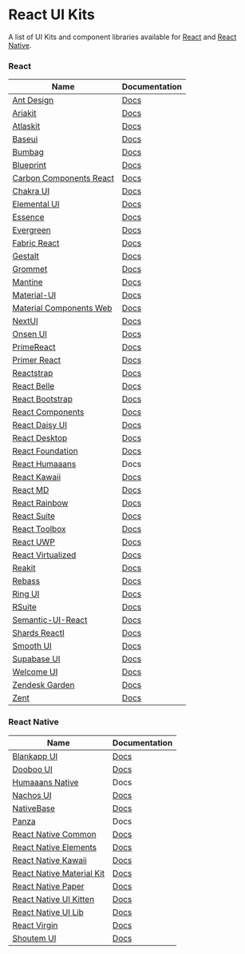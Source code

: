 # React UI Kits

A list of UI Kits and component libraries available for [React](https://reactjs.org/) and [React Native](https://reactnative.dev).

### React
| Name | Documentation |
| - | - |
| [Ant Design](https://github.com/ant-design/ant-design) | [Docs](https://ant.design) |
| [Ariakit](https://github.com/ariakit/ariakit) | [Docs](https://ariakit.org) |
| [Atlaskit](https://bitbucket.org/atlassian/atlaskit-mk-2) | [Docs](https://atlaskit.atlassian.com) |
| [Baseui](https://github.com/uber-web/baseui) | [Docs](https://baseui.netlify.com) |
| [Bumbag](https://github.com/bigbellies/bumbag) | [Docs](https://bumbag.io) |
| [Blueprint](https://github.com/palantir/blueprint) | [Docs](https://blueprintjs.com) |
| [Carbon Components React](https://github.com/IBM/carbon-components-react) | [Docs](http://react.carbondesignsystem.com) |
| [Chakra UI](https://github.com/chakra-ui/chakra-ui) | [Docs](https://chakra-ui.com) |
| [Elemental UI](https://github.com/elementalui/elemental) | [Docs](http://elemental-ui.com) |
| [Essence](https://github.com/Evo-Forge/Essence) | [Docs](http://getessence.io) |
| [Evergreen](https://github.com/segmentio/evergreen) | [Docs](https://evergreen.surge.sh) |
| [Fabric React](https://github.com/OfficeDev/office-ui-fabric-react) | [Docs](https://developer.microsoft.com/en-us/fabric) |
| [Gestalt](https://github.com/pinterest/gestalt) | [Docs](https://pinterest.github.io/gestalt) |
| [Grommet](https://github.com/grommet/grommet) | [Docs](https://grommet.io) |
| [Mantine](https://github.com/mantinedev/mantine)| [Docs](https://mantine.dev) |
| [Material-UI](https://github.com/mui-org/material-ui) | [Docs](http://www.material-ui.com) |
| [Material Components Web](https://github.com/material-components/material-components-web) | [Docs](https://material.io/develop/web) |
| [NextUI](https://github.com/nextui-org/nextui) | [Docs](https://nextui.org) |
| [Onsen UI](https://github.com/OnsenUI/OnsenUI) | [Docs](https://onsen.io/react) |
| [PrimeReact](https://github.com/primefaces/primereact) | [Docs](https://www.primefaces.org/primereact) |
| [Primer React](https://github.com/primer/components) | [Docs](https://primer.style/components) |
| [Reactstrap](https://github.com/reactstrap/reactstrap) | [Docs](https://reactstrap.github.io) |
| [React Belle](https://github.com/nikgraf/belle) | [Docs](http://nikgraf.github.io/belle) |
| [React Bootstrap](https://github.com/react-bootstrap/react-bootstrap) | [Docs](https://react-bootstrap.netlify.com) |
| [React Components](https://github.com/Khan/react-components) | [Docs](http://khan.github.io/react-components) |
| [React Daisy UI](https://github.com/daisyui/react-daisyui) | [Docs](http://react.daisyui.com) |
| [React Desktop](https://github.com/gabrielbull/react-desktop) | [Docs](http://reactdesktop.js.org) |
| [React Foundation](https://github.com/digiaonline/react-foundation) | [Docs](https://react.foundation) |
| [React Humaaans](https://github.com/jzarca01/react-humaaans) | Docs |
| [React Kawaii](https://github.com/miukimiu/react-kawaii) | [Docs](https://react-kawaii.now.sh) |
| [React MD](https://github.com/mlaursen/react-md) | [Docs](https://react-md.mlaursen.com) |
| [React Rainbow](https://github.com/nexxtway/react-rainbow) | [Docs](https://react-rainbow.web.app) |
| [React Suite](https://github.com/rsuite/rsuite) | [Docs](https://rsuitejs.com) |
| [React Toolbox](https://github.com/react-toolbox/react-toolbox) | [Docs](http://react-toolbox.io) |
| [React UWP](https://github.com/myxvisual/react-uwp) | [Docs](https://www.react-uwp.com) |
| [React Virtualized](https://github.com/bvaughn/react-virtualized) | [Docs](http://www.reactvirtualized.com) |
| [Reakit](https://github.com/reakit/reakit) | [Docs](https://reakit.io) |
| [Rebass](https://github.com/rebassjs/rebass) | [Docs](https://rebassjs.org) |
| [Ring UI](https://github.com/JetBrains/ring-ui) | [Docs](https://jetbrains.github.io/ring-ui) |
| [RSuite](https://github.com/rsuite/rsuite) | [Docs](https://rsuitejs.com/en) |
| [Semantic-UI-React](https://github.com/Semantic-Org/Semantic-UI-React) | [Docs](https://react.semantic-ui.com) |
| [Shards ReactI](https://github.com/designrevision/shards-react) | [Docs](https://designrevision.com/docs/shards-react/getting-started) |
| [Smooth UI](https://github.com/smooth-code/smooth-ui) | [Docs](https://smooth-ui.smooth-code.com) |
| [Supabase UI](https://github.com/supabase/ui) | [Docs](https://ui.supabase.com) |
| [Welcome UI](https://github.com/WTTJ/welcome-ui)| [Docs](http://welcome-ui.com) |
| [Zendesk Garden](https://github.com/zendeskgarden/react-components) | [Docs](https://zendeskgarden.github.io/react-components) |
| [Zent](https://github.com/youzan/zent) | [Docs](https://youzan.github.io/zent/en/guides/install) |

### React Native
| Name | Documentation |
| - | - |
| [Blankapp UI](https://github.com/blankapp/ui) | [Docs](https://blankapp.org) |
| [Dooboo UI](https://github.com/dooboolab/dooboo-ui)| [Docs](https://dooboo-ui.dooboolab.com/) |
| [Humaaans Native](https://github.com/jzarca01/humaaans-native) | Docs |
| [Nachos UI](https://github.com/nachos-ui/nachos-ui) | [Docs](https://avocode.com/nachos-ui) |
| [NativeBase](https://github.com/GeekyAnts/NativeBase) | [Docs](https://nativebase.io) |
| [Panza](https://github.com/panza-org/panza) | Docs |
| [React Native Common](https://github.com/rghorbani/react-native-common) | [Docs](https://rghorbani.github.io/react-native-common) |
| [React Native Elements](https://github.com/react-native-training/react-native-elements) | [Docs](https://react-native-training.github.io/react-native-elements) |
| [React Native Kawaii](https://github.com/miukimiu/react-kawaii) | [Docs](https://react-kawaii.vercel.app) |
| [React Native Material Kit](https://github.com/xinthink/react-native-material-kit) | [Docs](http://xinthink.github.io/react-native-material-kit) |
| [React Native Paper](https://github.com/callstack/react-native-paper) | [Docs](https://callstack.github.io/react-native-paper) |
| [React Native UI Kitten](https://github.com/akveo/react-native-ui-kitten) | [Docs](https://akveo.github.io/react-native-ui-kitten) |
| [React Native UI Lib](https://github.com/wix/react-native-ui-lib) | [Docs](https://wix.github.io/react-native-ui-lib/) |
| [React Virgin](https://github.com/Trixieapp/react-virgin) | [Docs](https://trixieapp.github.io/react-virgin) |
| [Shoutem UI](https://github.com/shoutem/ui) | [Docs](http://shoutem.github.io/docs/ui-toolkit/introduction) |
